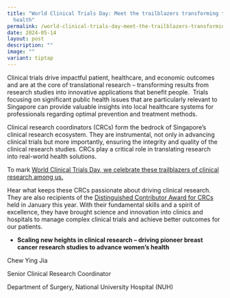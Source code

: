 ```yaml
---
title: "World Clinical Trials Day: Meet the trailblazers transforming tomorrow's
  health"
permalink: /world-clinical-trials-day-meet-the-trailblazers-transforming-tomorrow-s-health/
date: 2024-05-14
layout: post
description: ""
image: ""
variant: tiptap
---
```

<p>Clinical trials drive impactful patient, healthcare, and economic outcomes
and are at the core of translational research – transforming results from
research studies into innovative applications that benefit people. &nbsp;Trials
focusing on significant public health issues that are particularly relevant
to Singapore can provide valuable insights into local healthcare systems
for professionals regarding optimal prevention and treatment methods.</p>
<p>Clinical research coordinators (CRCs) form the bedrock of Singapore’s
clinical research ecosystem. They are instrumental, not only in advancing
clinical trials but more importantly, ensuring the integrity and quality
of the clinical research studies. CRCs play a critical role in translating
research into real-world health solutions.</p>
<p>To mark <a href="https://www.clinicaltrialsday.org/#ctd2024" rel="noopener noreferrer nofollow" target="_blank">World Clinical Trials Day, we celebrate these trailblazers of clinical research among us.</a>
</p>
<p>Hear what keeps these CRCs passionate about driving clinical research.
They are also recipients of the <a href="https://www.scri.edu.sg/news-and-events/news/pdistinguished-contributor-award-for-crcs-2023/" rel="noopener noreferrer nofollow" target="_blank">Distinguished Contributor Award for CRCs</a><u> </u>held
in January this year. With their fundamental skills and a spirit of excellence,
they have brought science and innovation into clinics and hospitals to
manage complex clinical trials and achieve better outcomes for our patients.</p>
<ul data-tight="true" class="tight">
<li>
<p><strong>Scaling new heights in clinical research – driving pioneer breast cancer research studies to advance women’s health</strong>
</p>
</li>
</ul>
<p>Chew Ying Jia</p>
<p>Senior Clinical Research Coordinator</p>
<p>Department of Surgery, National University Hospital (NUH)</p>